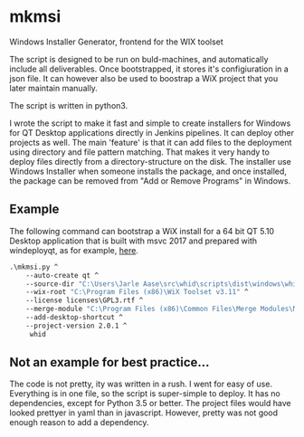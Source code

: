 # mkmsi
Windows Installer Generator, frontend for the WIX toolset

The script is designed to be run on buld-machines, and automatically include all deliverables. Once bootstrapped, it stores it's configiuration in a json file. It can however also be used to boostrap a WiX project that you later maintain manually.

The script is written in python3.

I wrote the script to make it fast and simple to create installers for Windows for QT Desktop applications directly in Jenkins pipelines. It can deploy other projects as well. The main 'feature' is that it can add files to the deployment using directory and file pattern matching. That makes it very handy to deploy files directly from a directory-structure on the disk. The installer use Windows Installer when someone installs the package, and once installed, the package can be removed from "Add or Remove Programs" in Windows.

## Example
The following command can bootstrap a WiX install for a 64 bit QT 5.10 Desktop application that is built with msvc 2017 and prepared with windeployqt, as for example, [here](https://github.com/jgaa/whid/blob/master/scripts/package-windows.bat).

```cmd
.\mkmsi.py ^
    --auto-create qt ^
    --source-dir "C:\Users\Jarle Aase\src\whid\scripts\dist\windows\whid" ^
    --wix-root "C:\Program Files (x86)\WiX Toolset v3.11" ^
    --license licenses\GPL3.rtf ^
    --merge-module "C:\Program Files (x86)\Common Files\Merge Modules\Microsoft_VC140_CRT_x64.msm" ^
    --add-desktop-shortcut ^
    --project-version 2.0.1 ^
     whid
```

## Not an example for best practice...
The code is not pretty, ity was written in a rush. I went for easy of use. Everything is in one file, so the script is super-simple to deploy. It has no dependencies, except for Python 3.5 or better. The project files would have looked prettyer in yaml than in javascript. However, pretty was not good enough reason to add a dependency. 
